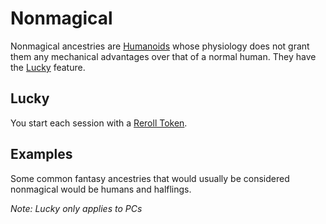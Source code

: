 # Nonmagical

Nonmagical ancestries are [Humanoids](../../../Resources%20for%20GMs/Creatures/Creature%20Types/Humanoid.md) whose physiology does not grant them any mechanical advantages over that of a normal human. They have the [Lucky](#Lucky) feature.

## Lucky

You start each session with a [Reroll Token](../../../Game%20Procedures/Die%20Rolling%20Mechanics/Reroll%20Tokens.md).

## Examples

Some common fantasy ancestries that would usually be considered nonmagical would be humans and halflings.

*Note: Lucky only applies to PCs*
